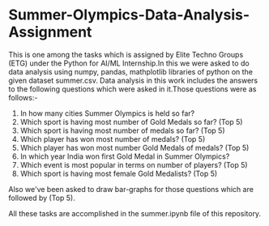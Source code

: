 # Summer-Olympics-Data-Analysis-Assignment
This is one among the tasks which is assigned by Elite Techno Groups (ETG) under the Python for AI/ML Internship.In this we were asked to do data analysis using numpy, pandas, mathplotlib libraries of python on the given dataset summer.csv. Data analysis in this work includes the answers to the following questions which were asked in it.Those questions were as follows:-
1. In how many cities Summer Olympics is held so far?
2. Which sport is having most number of Gold Medals so far? (Top 5)
3. Which sport is having most number of medals so far? (Top 5)
4. Which player has won most number of medals? (Top 5)
5. Which player has won most number Gold Medals of medals? (Top 5)
6. In which year India won first Gold Medal in Summer Olympics?
7. Which event is most popular in terms on number of players? (Top 5)
8. Which sport is having most female Gold Medalists? (Top 5)

Also we've been asked to draw bar-graphs for those questions which are followed by (Top 5).

All these tasks are accomplished in the summer.ipynb file of this repository.

